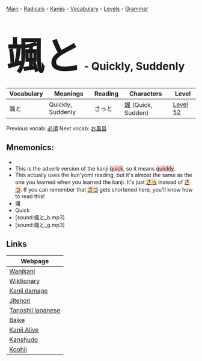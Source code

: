 <style> bigfont {font-size: 100px}</style>
[Main](../README.md) -
[Radicals](../radicals.md) -
[Kanjis](../kanjis.md) -
[Vocabulary](../vocabulary.md) -
[Levels](../levels.md) -
[Grammar](../grammar.md)
# <bigfont> 颯と</bigfont> - Quickly, Suddenly 

| Vocabulary | Meanings | Reading | Characters | Level |
| --- | --- | --- | --- | --- |
| 颯と | Quickly, Suddenly | さっと |  [颯](../kanjis/颯.md) (Quick, Sudden) | [Level 52](../levels/wk_level52.md) |

Previous vocab: [必須](必須.md) Next vocab: [お風呂](お風呂.md) 

## Mnemonics:

* 
* This is the adverb version of the kanji <span style="background-color:#ffcccb"> quick</span>, so it means <span style="background-color:#ffcccb"> quickly</span>.
* This actually uses the kun'yomi reading, but it's almost the same as the one you learned when you learned the kanji. It's just <span style="background-color:#fed8b1"> [さっ](https://jisho.org/search/さっ)</span> instead of <span style="background-color:#fed8b1"> [さつ](https://jisho.org/search/さつ)</span>. If you can remember that <span style="background-color:#fed8b1"> [さつ](https://jisho.org/search/さつ)</span> gets shortened here, you'll know how to read this!
* 颯
* Quick
* [sound:颯と_b.mp3]
* [sound:颯と_g.mp3]


## Links 

| Webpage |
| --- |
| [Wanikani          ](https://www.wanikani.com/kanji/颯と) |
| [Wiktionary        ](https://en.wiktionary.org/wiki/颯と) |
| [Kanji damage      ](http://www.kanjidamage.com/kanji/search?utf8=✓&q=颯と) |
| [Jitenon           ](https://jitenon.com/kanji/颯と) |
| [Tanoshii japanese ](https://www.tanoshiijapanese.com/dictionary/kanji.cfm?k=颯と) |
| [Baike             ](https://baike.baidu.com/item/颯と) |
| [Kanji Alive       ](https://app.kanjialive.com/颯と) |
| [Kanshudo          ](https://www.kanshudo.com/searchmn?q=颯と) |
| [Koohii            ](https://kanji.koohii.com/study/kanji/颯と) |
